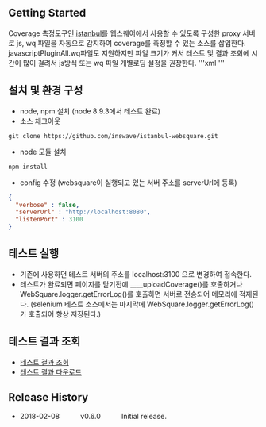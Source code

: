 
## Getting Started

Coverage 측정도구인 [istanbul](https://istanbul.js.org/)를 웹스퀘어에서 사용할 수 있도록 구성한 proxy 서버로 js, wq 파일을 자동으로 감지하여 coverage를 측정할 수 있는 소스를 삽입한다.
javascriptPluginAll.wq파일도 지원하지만 파일 크기가 커서 테스트 및 결과 조회에 시간이 많이 걸려서 js방식 또는 wq 파일 개별로딩 설정을 권장한다.
'''xml
<engineLoadingMode ie="3" moz="3" opera="3" android="3" iphone="3" chrome="3" safari="3"/>
'''

## 설치 및 환경 구성

* node, npm 설치 (node 8.9.3에서 테스트 완료)
* 소스 체크아웃
```shell
git clone https://github.com/inswave/istanbul-websquare.git
```
* node 모듈 설치
```shell
npm install
```
* config 수정 (websquare이 실행되고 있는 서버 주소를 serverUrl에 등록)
```JSON
{
  "verbose" : false,
  "serverUrl" : "http://localhost:8080",
  "listenPort" : 3100
}
```

## 테스트 실행
* 기존에 사용하던 테스트 서버의 주소를 localhost:3100 으로 변경하여 접속한다.
* 테스트가 완료되면 페이지를 닫기전에 ____uploadCoverage()를 호출하거나 WebSquare.logger.getErrorLog()를 호출하면 서버로 전송되어 메모리에 적재된다. (selenium 테스트 소스에서는 마지막에 WebSquare.logger.getErrorLog()가 호출되어 항상 저장된다.)

## 테스트 결과 조회
* [테스트 결과 조회](http://localhost:3100/coverage)
* [테스트 결과 다운로드](http://localhost:3100/coverage/download)

## Release History

* 2018-02-08   v0.6.0   Initial release.
